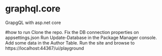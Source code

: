 # graphql.core
GrapgQL with asp.net core

#how to run
Clone the repo.
Fix the DB connection properties on appsettings.json
Run Update-Database in the Package Manager console.
Add some data in the Author Table.
Run the site and browse to https://localhost:44367/ui/playground
